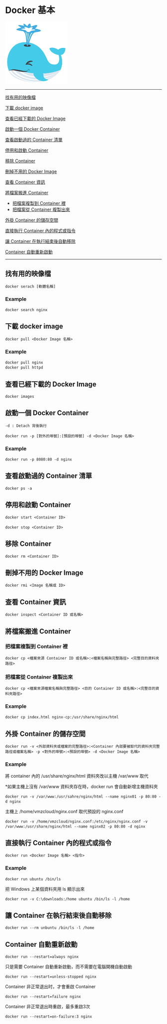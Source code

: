 # Docker 基本

![Blue Whale](blue_whale.png)

---

[找有用的映像檔](#找有用的映像檔)

[下載 docker image](#下載-docker-image)

[查看已經下載的 Docker Image](#查看已經下載的-docker-image)

[啟動一個 Docker Container](#啟動一個-docker-container)

[查看啟動過的 Container 清單](#查看啟動過的-container-清單)

[停用和啟動 Container](#停用和啟動-container)

[移除 Container](#移除-container)

[刪掉不用的 Docker Image](#刪掉不用的-docker-image)

[查看 Container 資訊](#查看-container-資訊)

[將檔案搬進 Container](#將檔案搬進-container)

- [把檔案複製到 Container 裡](#將檔案搬進-container)
- [把檔案從 Container 複製出來](#把檔案從-container-複製出來)

[外掛 Container 的儲存空間](#外掛-container-的儲存空間)

[直接執行 Container 內的程式或指令](#直接執行-container-內的程式或指令)

[讓 Container 在執行結束後自動移除](#讓-container-在執行結束後自動移除)

[Container 自動重新啟動](#container-自動重新啟動)

---

## 找有用的映像檔

    docker serach [軟體名稱]

### Example

    docker search nginx

## 下載 docker image

    docker pull <Docker Image 名稱>

### Example

    docker pull nginx
    docker pull httpd

## 查看已經下載的 Docker Image

    docker images

## 啟動一個 Docker Container

    -d : Detach 背後執行

    docker run -p [對外的埠號]:[預設的埠號] -d <Docker Image 名稱>

### Example

    docker run -p 8080:80 -d nginx

## 查看啟動過的 Container 清單

    docker ps -a

## 停用和啟動 Container

    docker start <Container ID>

    docker stop <Container ID>

## 移除 Container

    docker rm <Container ID>

## 刪掉不用的 Docker Image

    docker rmi <Image 名稱或 ID>

## 查看 Container 資訊

    docker inspect <Container ID 或名稱>

## 將檔案搬進 Container

### 把檔案複製到 Container 裡

    docker cp <檔案來源 Container ID 或名稱>:<檔案名稱與完整路徑> <完整目的資料夾路徑>

### 把檔案從 Container 複製出來

    docker cp <檔案來源檔案名稱與完整路徑> <目的 Container ID 或名稱>:<完整目的資料夾路徑>

### Example

    docker cp index.html nginx-cp:/usr/share/nginx/html

## 外掛 Container 的儲存空間

    docker run -v <外部資料夾或檔案的完整路徑>:<Container 內部要被取代的資料夾完整路徑或檔案名稱> -p <對外的埠號>:<預設的埠號> -d <Docker Image 名稱>

### Example

將 container 內的 /usr/share/nginx/html 資料夾改以主機 /var/www 取代

*如果主機上沒有 /var/www 資料夾存在時，docker run 會自動新增主機資料夾

    docker run -v /var/www:/usr/sahre/nginx/html --name nginx01 -p 80:80 -d nginx

主機上 /home/vmzcloud/nginx.conf 取代預設的 nginx.conf

    docker run -v /home/vmzcloud/nginx.conf:/etc/nginx/nginx.conf -v /var/www:/usr/share/nginx/html --name nginx02 -p 80:80 -d nginx

## 直接執行 Container 內的程式或指令

    docker run <Docker Image 名稱> <指令>

### Example

    docker run ubuntu /bin/ls

把 Windows 上某個資料夾用 ls 顯示出來

    docker run -v C:\downloads:/home ubuntu /bin/ls -l /home

## 讓 Container 在執行結束後自動移除

    docker run --rm unbuntu /bin/ls -l /home

## Container 自動重新啟動

    docker run --restart=always nginx

只是需要 Container 自動重新啟動，而不需要在電腦開機自動啟動

    docker run --restart=unless-stopped nginx

Container 非正常退出时，才會重啟 Container

    docker run --restart=failure nginx

Container 非正常退出時重啟，最多重啟3次

    docker run --restart=on-failure:3 nginx